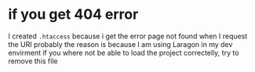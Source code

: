 # if you get 404 error

I created `.htaccess` because i get the error page not found when I request the URI
probably the reason is because I am using Laragon in my dev envirment
if you where not be able to load the project correctelly,
try to remove this file

